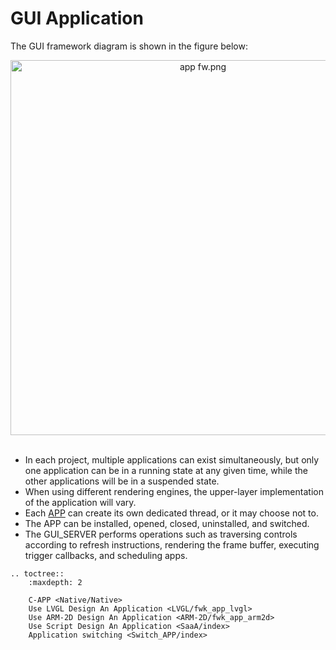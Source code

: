 # GUI Application

The GUI framework diagram is shown in the figure below:
  
  
<div style="text-align: center"><img width= "600" src="https://foruda.gitee.com/images/1721199084691160190/537fa787_13408154.png" alt="app fw.png"></div><br/>

  +  In each project, multiple applications can exist simultaneously, but only one application can be in a running state at any given time, while the other applications will be in a suspended state.
  +  When using different rendering engines, the upper-layer implementation of the application will vary.
  +  Each [APP](/Glossary.rst#term-APP) can create its own dedicated thread, or it may choose not to.
  +  The APP can be installed, opened, closed, uninstalled, and switched.
  +  The GUI_SERVER performs operations such as traversing controls according to refresh instructions, rendering the frame buffer, executing trigger callbacks, and scheduling apps.


```eval_rst
.. toctree::
    :maxdepth: 2

    C-APP <Native/Native>
    Use LVGL Design An Application <LVGL/fwk_app_lvgl>
    Use ARM-2D Design An Application <ARM-2D/fwk_app_arm2d>
    Use Script Design An Application <SaaA/index>
    Application switching <Switch_APP/index>
```
